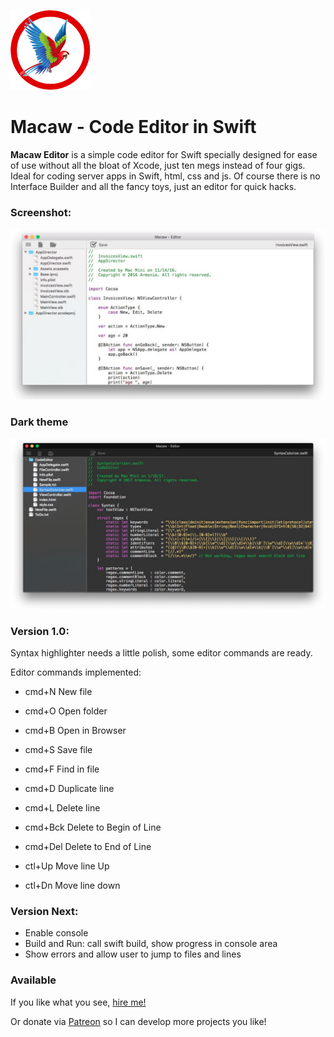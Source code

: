 ![Macaw](https://raw.githubusercontent.com/kuyawa/CodeEditor/master/CodeEditor/Assets.xcassets/AppIcon.appiconset/macaweditor128.png)

# Macaw - Code Editor in Swift

**Macaw Editor** is a simple code editor for Swift specially designed for ease of use without all the bloat of Xcode, just ten megs instead of four gigs. Ideal for coding server apps in Swift, html, css and js. Of course there is no Interface Builder and all the fancy toys, just an editor for quick hacks.

### Screenshot:

![Screenshot](https://raw.githubusercontent.com/kuyawa/CodeEditor/master/Screenshots/Screenshot.jpg)

### Dark theme

![Screenshot](https://raw.githubusercontent.com/kuyawa/CodeEditor/master/Screenshots/Screenshot2.jpg)


### Version 1.0:

Syntax highlighter needs a little polish, some editor commands are ready.

Editor commands implemented:

- cmd+N  New file
- cmd+O  Open folder
- cmd+B  Open in Browser
- cmd+S  Save file
- cmd+F  Find in file

- cmd+D   Duplicate line
- cmd+L   Delete line
- cmd+Bck Delete to Begin of Line
- cmd+Del Delete to End of Line

- ctl+Up Move line Up
- ctl+Dn Move line down

### Version Next:

- Enable console
- Build and Run: call swift build, show progress in console area
- Show errors and allow user to jump to files and lines

### Available

If you like what you see, [hire me!](mailto:haxapp@gmail.com)

Or donate via [Patreon](https://www.patreon.com/kuyawa) so I can develop more projects you like!